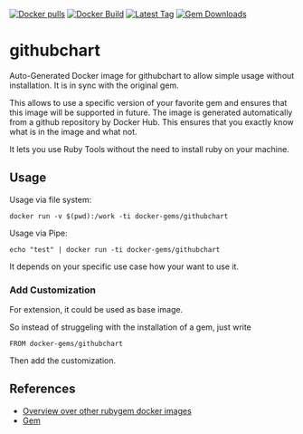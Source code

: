 [![Docker pulls](https://img.shields.io/docker/pulls/rubygem/githubchart.svg)](https://hub.docker.com/r/rubygem/githubchart/)
[![Docker Build](https://img.shields.io/docker/automated/rubygem/githubchart.svg)](https://hub.docker.com/r/rubygem/githubchart/)
[![Latest Tag](https://img.shields.io/github/tag/docker-rubygem/githubchart.svg)](https://hub.docker.com/r/rubygem/githubchart/)
[![Gem Downloads](https://img.shields.io/gem/dt/githubchart.svg)](https://rubygems.org/gems/githubchart/)
# githubchart

Auto-Generated Docker image for githubchart to allow simple usage without installation.
It is in sync with the original gem.

This allows to use a specific version of your favorite gem and ensures that this image will be supported in future.
The image is generated automatically from a github repository by Docker Hub.
This ensures that you exactly know what is in the image and what not.

It lets you use Ruby Tools without the need to install ruby on your machine.

## Usage

Usage via file system:

`docker run -v $(pwd):/work -ti docker-gems/githubchart`

Usage via Pipe:

`echo "test" | docker run -ti docker-gems/githubchart`

It depends on your specific use case how your want to use it.

### Add Customization

For extension, it could be used as base image.

So instead of struggeling with the installation of a gem, just write

`FROM docker-gems/githubchart`

Then add the customization.

## References

 - [Overview over other rubygem docker images](https://github.com/thinkbot/docker-rubygem)
 - [Gem](https://rubygems.org/gems/githubchart/)
